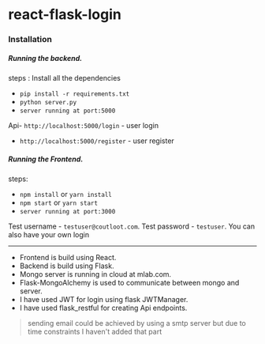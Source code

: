 # react-flask-login

### Installation

##### Running the backend.
steps : Install all the dependencies
 - ```pip install -r requirements.txt```
 - ```python server.py```
 - ```server running at port:5000```

Api- ```http://localhost:5000/login``` - user login
   - ```http://localhost:5000/register``` - user register
	
##### Running the Frontend.
steps:
 - ```npm install``` or ```yarn install```
 - ```npm start``` or ```yarn start```
 - ```server running at port:3000```
	
Test username - ```testuser@coutloot.com```.
Test password - ```testuser```.
You can also have your own login	

***

- Frontend is build using React.
- Backend is build using Flask.
- Mongo server is running in cloud at mlab.com.
- Flask-MongoAlchemy is used to communicate between mongo and server.
- I have used JWT for login using flask JWTManager.
- I have used flask_restful for creating Api endpoints.
 

> sending email could be achieved by using a smtp server but due to time constraints I haven't added that part
